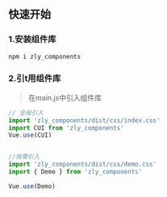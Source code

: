 
## 快速开始

### 1.安装组件库
```bash
npm i zly_components
```

### 2.引t用组件库
>  在main.js中引入组件库
```javascript
// 全局引入
import 'zly_components/dist/css/index.css'
import CUI from 'zly_components'
Vue.use(CUI)


//按需引入
import 'zly_components/dist/css/demo.css'
import { Demo } from 'zly_components'

Vue.use(Demo)
```
